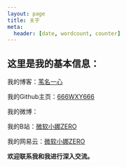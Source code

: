 ```yaml
---
layout: page
title: 关于
meta:
  header: [date, wordcount, counter]
---
```


## 这里是我的基本信息：

我的博客：[苇名一心](https://666wxy666.github.io/)

我的Github主页：[666WXY666](https://github.com/666WXY666/)

我的微博：

我的B站：[微软小娜ZERO](https://space.bilibili.com/7429248)

我的网易云：[微软小娜ZERO](https://music.163.com/#/user/home?id=74040689)

**欢迎联系我和我进行深入交流。**